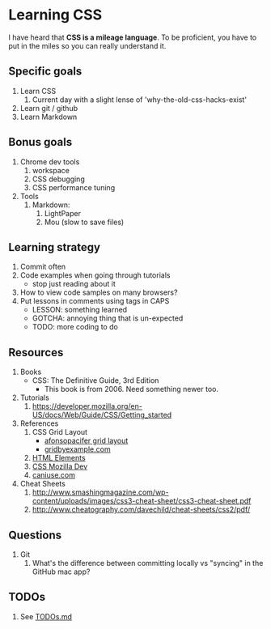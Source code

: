 # Learning CSS
I have heard that **CSS is a mileage language**. To be proficient, you have to put in the miles so you can really understand it.

## Specific goals
1. Learn CSS
	1. Current day with a slight lense of 'why-the-old-css-hacks-exist'
1. Learn git / github
1. Learn Markdown

## Bonus goals
1.	Chrome dev tools 
	1.	workspace
	1.	CSS debugging
	1.	CSS performance tuning
1. Tools
	1. Markdown: 
		1. LightPaper
		1. Mou (slow to save files)

## Learning strategy
1. Commit often
1. Code examples when going through tutorials
	- stop just reading about it
1. How to view code samples on many browsers?
1. Put lessons in comments using tags in CAPS
	- LESSON: something learned
	- GOTCHA: annoying thing that is un-expected
	- TODO: more coding to do
	 
## Resources
1. Books
	- CSS: The Definitive Guide, 3rd Edition
		- This book is from 2006. Need something newer too.
1. Tutorials
	1. https://developer.mozilla.org/en-US/docs/Web/Guide/CSS/Getting_started
1. References
	1. CSS Grid Layout
		- [afonsopacifer grid layout](https://github.com/afonsopacifer/learning-css-grid-layout)
		- [gridbyexample.com](http://gridbyexample.com)
	1. [HTML Elements](https://developer.mozilla.org/en-US/docs/Web/HTML/Element)
	1. [CSS Mozilla Dev](https://developer.mozilla.org/en-US/docs/Web/CSS)
	1. [caniuse.com](http://caniuse.com/#search=background-position)
1. Cheat Sheets
	1. http://www.smashingmagazine.com/wp-content/uploads/images/css3-cheat-sheet/css3-cheat-sheet.pdf
	1. http://www.cheatography.com/davechild/cheat-sheets/css2/pdf/
	

## Questions
1. Git
	1. What's the difference between committing locally vs "syncing" in the GitHub mac app?

## TODOs
1. 	See [TODOs.md](TODOs.md)





